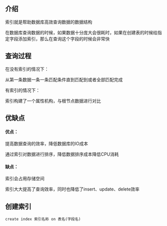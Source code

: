 ## 介绍

索引就是帮助数据库高效查询数据的数据结构

在数据库查询数据的时候，如果数据十分庞大会很耗时，如果在创建表的时候给指定字段添加索引，那么在查询这个字段的时候会非常快

## 查询过程

在没有索引的情况下：

从第一条数据一条一条匹配条件直到匹配到或者全部匹配完成

有索引的情况下：

索引构建了一个属性机构，与根节点数据进行对比

## 优缺点

#### 优点：

提高数据查询的效率，降低数据库的IO成本

通过索引对数据进行排序，降低数据排序成本降低CPU消耗

#### 缺点：

索引会占用存储空间

索引大大提高了查询效率，同时也降低了insert、update、delete效率

## 创建索引 

```mysql
create index 索引名称 on 表名(字段名)
```

